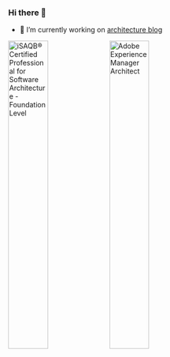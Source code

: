 ### Hi there 👋

<style>
img{width: 40%;}
</style>


- 🔭 I’m currently working on [architecture blog](https://www.techarc.info/)

<!--
**yochaubs/yochaubs** is a ✨ _special_ ✨ repository because its `README.md` (this file) appears on your GitHub profile.

Here are some ideas to get you started:

- 🔭 I’m currently working on ...
- 🌱 I’m currently learning ...
- 👯 I’m looking to collaborate on ...
- 🤔 I’m looking for help with ...
- 💬 Ask me about ...
- 📫 How to reach me: ...
- 😄 Pronouns: ...
- ⚡ Fun fact: ...
-->

![iSAQB® Certified Professional for Software Architecture - Foundation Level](https://assets.badges.certible.com/baked-badges/certible/d79c7e1c-09fe-4313-9ce8-5a31a064c036.png) ![Adobe Experience Manager Architect](https://media.licdn.com/dms/image/C560BAQFrtK-ioO1rsQ/company-logo_100_100/0/1630645864762/adobe_logo?e=1723680000&v=beta&t=REJyxfKnXg3Q7pgwQtwGuu9pblZ0dBRUX0JBUZWkH5I)

